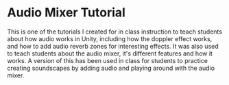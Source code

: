 # **Audio Mixer Tutorial**

This is one of the tutorials I created for in class instruction to teach students about how audio works in Unity, including how the doppler effect works, and how to add audio reverb zones for interesting effects.
It was also used to teach students about the audio mixer, it's different features and how it works. A version of this has been used in class for students to practice creating soundscapes by adding audio and playing around with the audio mixer.
